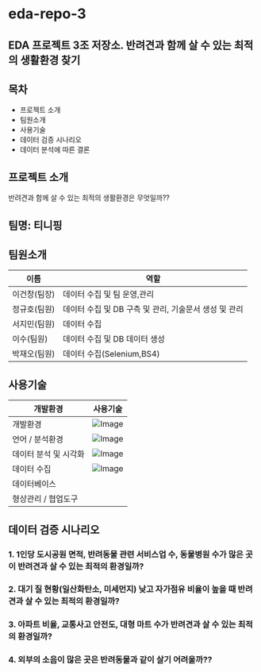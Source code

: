 # eda-repo-3
## EDA 프로젝트 3조 저장소. 반려견과 함께 살 수 있는 최적의 생활환경 찾기
## 목차 
* 프로젝트 소개
* 팀원소개
* 사용기술
* 데이터 검증 시나리오
* 데이터 분석에 따른 결론
## 프로젝트 소개
반려견과 함께 살 수 있는 최적의 생활환경은 무엇일까??

## 팀명: 티니핑

## 팀원소개
| 이름 | 역할 |
|---|---|
| 이건창(팀장) | 데이터 수집 및 팀 운영,관리|
| 정규호(팀원) | 데이터 수집 및 DB 구측 및 관리, 기술문서 생성 및 관리  |
| 서지민(팀원) | 데이터 수집 |
| 이수(팀원) | 데이터 수집 및 DB 데이터 생성 |
| 박재오(팀원)| 데이터 수집(Selenium,BS4)  |

## 사용기술
| 개발환경 | 사용기술 |
|---|---|
| 개발환경 | ![Image](https://github.com/user-attachments/assets/c7236917-4ac1-46d9-8c6c-c59eeb206792)|
| 언어 / 분석환경 | ![Image](https://github.com/user-attachments/assets/553a3025-9653-4a7e-99ea-4492f4e1c8c6)  |
| 데이터 분석 및 시각화 | ![Image](https://github.com/user-attachments/assets/1518547b-9794-4afb-827f-ca6f11d1083b) |
| 데이터 수집 | ![Image](https://github.com/user-attachments/assets/18047823-1dba-4b9d-b4f5-2eedf0570d62) |
| 데이터베이스|   |
| 형상관리 / 협업도구|   |

## 데이터 검증 시나리오 
### 1. 1인당 도시공원 면적, 반려동물 관련 서비스업 수, 동물병원 수가 많은 곳이 반려견과 살 수 있는 최적의 환경일까?
### 2. 대기 질 현황(일산화탄소, 미세먼지) 낮고 자가점유 비율이 높을 때 반려견과 살 수 있는 최적의 환경일까?
### 3. 아파트 비율, 교통사고 안전도, 대형 마트 수가 반려견과 살 수 있는 최적의 환경일까?
### 4. 외부의 소음이 많은 곳은 반려동물과 같이 살기 어려울까??
